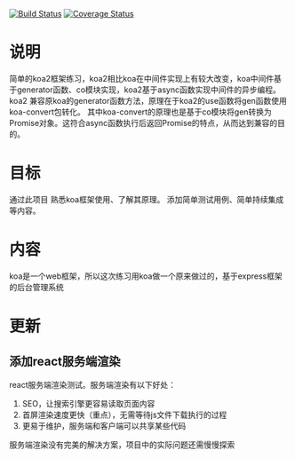 [![Build Status](https://travis-ci.org/baoxd/koa-test.svg?branch=master)](https://travis-ci.org/baoxd/koa-test)
[![Coverage Status](https://coveralls.io/repos/github/baoxd/koa-test/badge.svg)](https://coveralls.io/github/baoxd/koa-test)

# 说明
简单的koa2框架练习，koa2相比koa在中间件实现上有较大改变，koa中间件基于generator函数、co模块实现，koa2基于async函数实现中间件的异步编程。 koa2 兼容原koa的generator函数方法，原理在于koa2的use函数将gen函数使用koa-convert包转化。 其中koa-convert的原理也是基于co模块将gen转换为Promise对象。这符合async函数执行后返回Promise的特点，从而达到兼容的目的。

# 目标
通过此项目 熟悉koa框架使用、了解其原理。 添加简单测试用例、简单持续集成等内容。

# 内容
koa是一个web框架，所以这次练习用koa做一个原来做过的，基于express框架的后台管理系统

# 更新
## 添加react服务端渲染
 
react服务端渲染测试。服务端渲染有以下好处：
1. SEO，让搜索引擎更容易读取页面内容
2. 首屏渲染速度更快（重点），无需等待js文件下载执行的过程
3. 更易于维护，服务端和客户端可以共享某些代码

服务端渲染没有完美的解决方案，项目中的实际问题还需慢慢探索